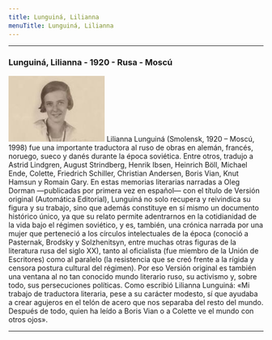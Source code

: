 ```yaml
---
title: Lunguiná, Lilianna
menuTitle: Lunguiná, Lilianna
---
```

***
### Lunguiná, Lilianna - 1920 - Rusa - Moscú
!["Imagen no encontrada"](LunguinaLilianna.jpg)
Lilianna Lunguiná (Smolensk, 1920 – Moscú, 1998) fue una importante traductora al ruso de obras en alemán, francés, noruego, sueco y danés durante la época soviética. Entre otros, tradujo a Astrid Lindgren, August Strindberg, Henrik Ibsen, Heinrich Böll, Michael Ende, Colette, Friedrich Schiller, Christian Andersen, Boris Vian, Knut Hamsun y Romain Gary. En estas memorias literarias narradas a Oleg Dorman —publicadas por primera vez en español— con el título de Versión original (Automática Editorial), Lunguiná no solo recupera y reivindica su figura y su trabajo, sino que además constituye en sí mismo un documento histórico único, ya que su relato permite adentrarnos en la cotidianidad de la vida bajo el régimen soviético, y es, también, una crónica narrada por una mujer que perteneció a los círculos intelectuales de la época (conoció a Pasternak, Brodsky y Solzhenitsyn, entre muchas otras figuras de la literatura rusa del siglo XX), tanto al oficialista (fue miembro de la Unión de Escritores) como al paralelo (la resistencia que se creó frente a la rígida y censora postura cultural del régimen). Por eso Versión original es también una ventana al no tan conocido mundo literario ruso, su activismo y, sobre todo, sus persecuciones políticas. Como escribió Lilianna Lunguiná: «Mi trabajo de traductora literaria, pese a su carácter modesto, sí que ayudaba a crear agujeros en el telón de acero que nos separaba del resto del mundo. Después de todo, quien ha leído a Boris Vian o a Colette ve el mundo con otros ojos».
***